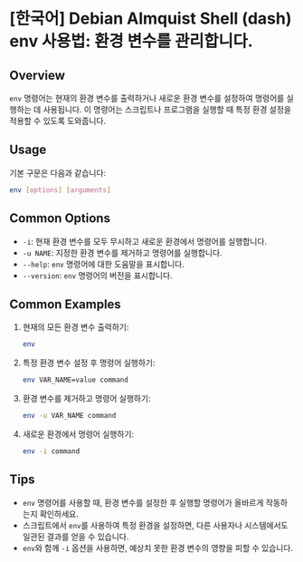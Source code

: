 # [한국어] Debian Almquist Shell (dash) env 사용법: 환경 변수를 관리합니다.

## Overview
`env` 명령어는 현재의 환경 변수를 출력하거나 새로운 환경 변수를 설정하여 명령어를 실행하는 데 사용됩니다. 이 명령어는 스크립트나 프로그램을 실행할 때 특정 환경 설정을 적용할 수 있도록 도와줍니다.

## Usage
기본 구문은 다음과 같습니다:
```bash
env [options] [arguments]
```

## Common Options
- `-i`: 현재 환경 변수를 모두 무시하고 새로운 환경에서 명령어를 실행합니다.
- `-u NAME`: 지정한 환경 변수를 제거하고 명령어를 실행합니다.
- `--help`: `env` 명령어에 대한 도움말을 표시합니다.
- `--version`: `env` 명령어의 버전을 표시합니다.

## Common Examples
1. 현재의 모든 환경 변수 출력하기:
   ```bash
   env
   ```

2. 특정 환경 변수 설정 후 명령어 실행하기:
   ```bash
   env VAR_NAME=value command
   ```

3. 환경 변수를 제거하고 명령어 실행하기:
   ```bash
   env -u VAR_NAME command
   ```

4. 새로운 환경에서 명령어 실행하기:
   ```bash
   env -i command
   ```

## Tips
- `env` 명령어를 사용할 때, 환경 변수를 설정한 후 실행할 명령어가 올바르게 작동하는지 확인하세요.
- 스크립트에서 `env`를 사용하여 특정 환경을 설정하면, 다른 사용자나 시스템에서도 일관된 결과를 얻을 수 있습니다.
- `env`와 함께 `-i` 옵션을 사용하면, 예상치 못한 환경 변수의 영향을 피할 수 있습니다.